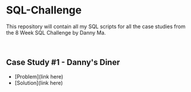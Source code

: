 # SQL-Challenge

This repository will contain all my SQL scripts for all the case studies from the 8 Week SQL Challenge by Danny Ma.

<br>

## Case Study #1 - Danny's Diner

* [Problem](link here)
* [Solution](link here)


